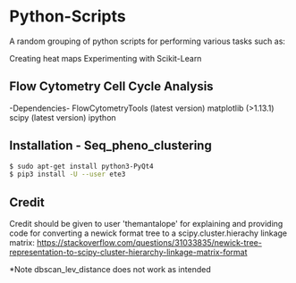 # Python-Scripts

A random grouping of python scripts for performing various tasks such as:

Creating heat maps
Experimenting with Scikit-Learn

## Flow Cytometry Cell Cycle Analysis

-Dependencies-
FlowCytometryTools (latest version)
matplotlib (>1.13.1)
scipy (latest version)
ipython

## Installation - Seq_pheno_clustering
```bash
$ sudo apt-get install python3-PyQt4
$ pip3 install -U --user ete3
```

## Credit
Credit should be given to user 'themantalope' for explaining and providing code for converting a newick format tree to a scipy.cluster.hierachy linkage matrix:
https://stackoverflow.com/questions/31033835/newick-tree-representation-to-scipy-cluster-hierarchy-linkage-matrix-format


*Note dbscan_lev_distance does not work as intended